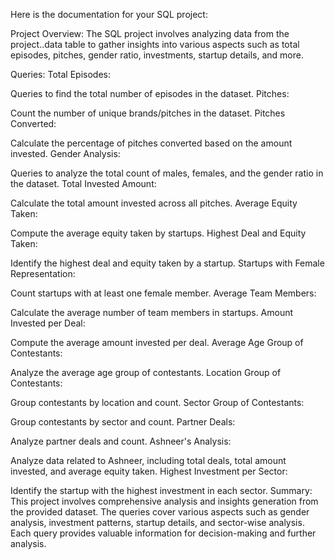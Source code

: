 
Here is the documentation for your SQL project:

Project Overview:
The SQL project involves analyzing data from the project..data table to gather insights into various aspects such as total episodes, pitches, gender ratio, investments, startup details, and more.

Queries:
Total Episodes:

Queries to find the total number of episodes in the dataset.
Pitches:

Count the number of unique brands/pitches in the dataset.
Pitches Converted:

Calculate the percentage of pitches converted based on the amount invested.
Gender Analysis:

Queries to analyze the total count of males, females, and the gender ratio in the dataset.
Total Invested Amount:

Calculate the total amount invested across all pitches.
Average Equity Taken:

Compute the average equity taken by startups.
Highest Deal and Equity Taken:

Identify the highest deal and equity taken by a startup.
Startups with Female Representation:

Count startups with at least one female member.
Average Team Members:

Calculate the average number of team members in startups.
Amount Invested per Deal:

Compute the average amount invested per deal.
Average Age Group of Contestants:

Analyze the average age group of contestants.
Location Group of Contestants:

Group contestants by location and count.
Sector Group of Contestants:

Group contestants by sector and count.
Partner Deals:

Analyze partner deals and count.
Ashneer's Analysis:

Analyze data related to Ashneer, including total deals, total amount invested, and average equity taken.
Highest Investment per Sector:

Identify the startup with the highest investment in each sector.
Summary:
This project involves comprehensive analysis and insights generation from the provided dataset. The queries cover various aspects such as gender analysis, investment patterns, startup details, and sector-wise analysis. Each query provides valuable information for decision-making and further analysis.
